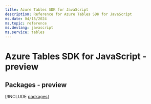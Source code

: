 ```yaml
---
title: Azure Tables SDK for JavaScript
description: Reference for Azure Tables SDK for JavaScript
ms.date: 04/15/2024
ms.topic: reference
ms.devlang: javascript
ms.service: tables
---
```

# Azure Tables SDK for JavaScript - preview
## Packages - preview
[!INCLUDE [packages](tables-index.md)]